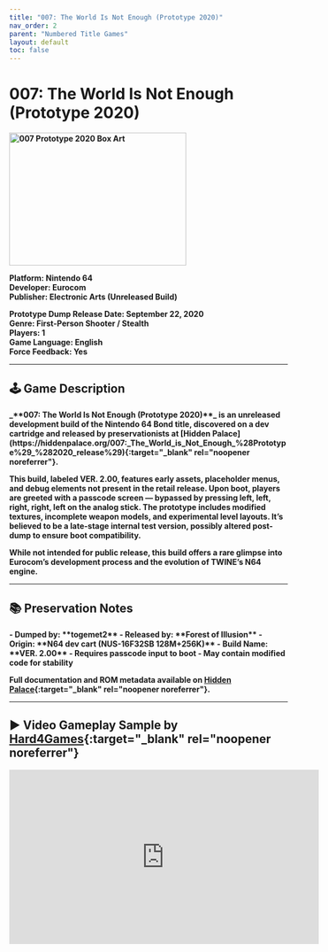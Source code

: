 ```yaml
---
title: "007: The World Is Not Enough (Prototype 2020)"
nav_order: 2
parent: "Numbered Title Games"
layout: default
toc: false
---
```


# 007: The World Is Not Enough (Prototype 2020)
<b>
<img src="/n64gamespedia/media/007-the-world-is-not-enough-prototype-boxart.png" alt="007 Prototype 2020 Box Art" width="320" height="240" />

**Platform:** Nintendo 64  
**Developer:** Eurocom  
**Publisher:** Electronic Arts (Unreleased Build)

**Prototype Dump Release Date:** September 22, 2020  
**Genre:** First-Person Shooter / Stealth  
**Players:** 1  
**Game Language:** English  
**Force Feedback:** Yes

---

## 🕹️ Game Description
<b>
_**007: The World Is Not Enough (Prototype 2020)**_ is an unreleased development build of the Nintendo 64 Bond title, discovered on a dev cartridge and released by preservationists at [Hidden Palace](https://hiddenpalace.org/007:_The_World_is_Not_Enough_%28Prototype%29_%282020_release%29){:target="_blank" rel="noopener noreferrer"}.

This build, labeled **VER. 2.00**, features early assets, placeholder menus, and debug elements not present in the retail release. Upon boot, players are greeted with a passcode screen — bypassed by pressing **left, left, right, right, left** on the analog stick. The prototype includes modified textures, incomplete weapon models, and experimental level layouts. It’s believed to be a late-stage internal test version, possibly altered post-dump to ensure boot compatibility.

While not intended for public release, this build offers a rare glimpse into Eurocom’s development process and the evolution of TWINE’s N64 engine.

---

## 📚 Preservation Notes
<b>
- Dumped by: **togemet2**  
- Released by: **Forest of Illusion**  
- Origin: **N64 dev cart (NUS-16F32SB 128M+256K)**  
- Build Name: **VER. 2.00**  
- Requires passcode input to boot  
- May contain modified code for stability

Full documentation and ROM metadata available on [Hidden Palace](https://hiddenpalace.org/007:_The_World_is_Not_Enough_%28Prototype%29_%282020_release%29){:target="_blank" rel="noopener noreferrer"}.

---

## ▶️ Video Gameplay Sample by [Hard4Games](https://www.youtube.com/@Hard4Games){:target="_blank" rel="noopener noreferrer"}
<b>
<iframe width="560" height="315" src="https://www.youtube.com/embed/1gVvZzKXzZg" title="007 Prototype 2020 Gameplay - Hard4Games" frameborder="0" allowfullscreen></iframe>

